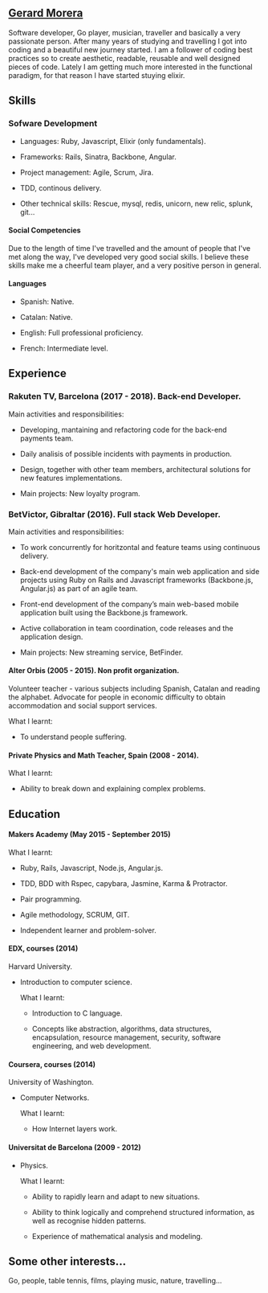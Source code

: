 ## [Gerard Morera](https://github.com/gerard-morera/CV)

Software developer, Go player, musician, traveller and basically a very passionate person. After many years of studying and travelling I got into coding and a beautiful new journey started. I am a follower of coding best practices so to create aesthetic, readable, reusable and well designed pieces of code. Lately I am getting much more interested in the functional paradigm, for that reason I have started stuying elixir.

## Skills

### Sofware Development

- Languages: Ruby, Javascript, Elixir (only fundamentals).

- Frameworks: Rails, Sinatra, Backbone, Angular.

- Project management: Agile, Scrum, Jira.

- TDD, continous delivery.

- Other technical skills: Rescue, mysql, redis, unicorn, new relic, splunk, git...

#### Social Competencies

Due to the length of time I've travelled and the amount of people that I've met along the way, I've developed very good social skills. I believe these skills make me a cheerful team player, and a very positive person in general.

#### Languages

- Spanish: Native.

- Catalan: Native.
 
- English: Full professional proficiency.
 
- French:  Intermediate level.

## Experience

### Rakuten TV, Barcelona (2017 - 2018). Back-end Developer.
   
   Main activities and responsibilities:
   
   - Developing, mantaining and refactoring code for the back-end payments team.
   
   - Daily analisis of possible incidents with payments in production.
   
   - Design, together with other team members, architectural solutions for new features implementations.
   
   - Main projects: New loyalty program.

### BetVictor, Gibraltar (2016). Full stack Web Developer.

   Main activities and responsibilities:
  
  - To work concurrently for horitzontal and feature teams using continuous delivery.
  
  - Back-end development of the company's main web application and side projects using Ruby on Rails and Javascript frameworks (Backbone.js, Angular.js) as part of an agile team.
  
  - Front-end development of the company’s main web-based mobile application built using the Backbone.js framework.
  
  - Active collaboration in team coordination, code releases and the application design.
  
  - Main projects: New streaming service, BetFinder.

#### Alter Orbis (2005 - 2015). Non profit organization.
  Volunteer teacher - various subjects including Spanish, Catalan and reading the alphabet.
  Advocate for people in economic difficulty to obtain accommodation and social support services.

  What I learnt:
  
   - To understand people suffering.

#### Private Physics and Math Teacher, Spain (2008 - 2014).

   What I learnt:
   
   - Ability to break down and explaining complex problems.

## Education

#### Makers Academy (May 2015 - September 2015)

  What I learnt:
   
   - Ruby, Rails, Javascript, Node.js, Angular.js.
   
   - TDD, BDD with Rspec, capybara, Jasmine, Karma & Protractor.
   
   - Pair programming.
   
   - Agile methodology, SCRUM, GIT.
   
   - Independent learner and problem-solver.
 
#### EDX, courses (2014)
Harvard University.

- Introduction to computer science.

  What I learnt:
 
   - Introduction to C language.
 
   - Concepts like abstraction, algorithms, data structures, encapsulation, resource management, security,          software engineering, and web development.

#### Coursera, courses (2014)
University of Washington.

- Computer Networks.

  What I learnt:
   - How Internet layers work.

#### Universitat de Barcelona (2009 - 2012)

- Physics.

  What I learnt:
  
   - Ability to rapidly learn and adapt to new situations.
 
   - Ability to think logically and comprehend structured information, as well as recognise hidden patterns.
 
   - Experience of mathematical analysis and modeling.


## Some other interests...
 
 Go, people, table tennis, films, playing music, nature, travelling...


